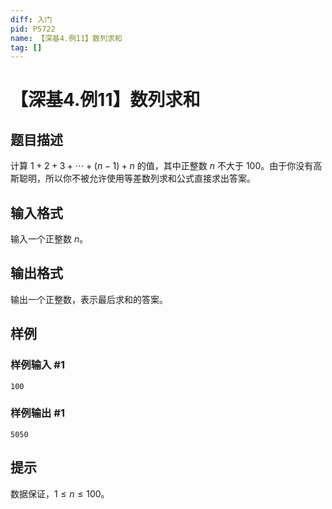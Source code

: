 ```yaml
---
diff: 入门
pid: P5722
name: 【深基4.例11】数列求和
tag: []
---
```

# 【深基4.例11】数列求和
## 题目描述

计算 $1+2+3+\cdots+(n-1)+n$ 的值，其中正整数 $n$ 不大于 100。由于你没有高斯聪明，所以你不被允许使用等差数列求和公式直接求出答案。
## 输入格式

输入一个正整数 $n$。
## 输出格式

输出一个正整数，表示最后求和的答案。
## 样例

### 样例输入 #1
```
100
```
### 样例输出 #1
```
5050
```
## 提示

数据保证，$1 \leq n \leq 100$。

